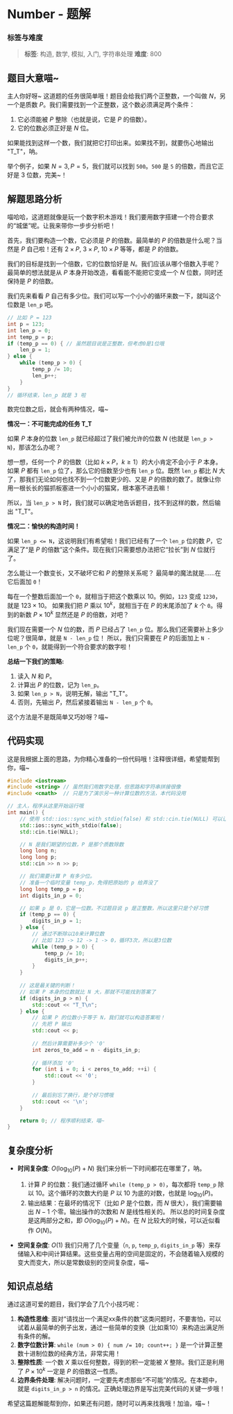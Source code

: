 # Number - 题解

### 标签与难度
> **标签**: 构造, 数学, 模拟, 入门, 字符串处理
> **难度**: 800

## 题目大意喵~

主人你好呀~ 这道题的任务很简单哦！题目会给我们两个正整数，一个叫做 $N$，另一个是质数 $P$。我们需要找到一个正整数，这个数必须满足两个条件：

1.  它必须能被 $P$ 整除（也就是说，它是 $P$ 的倍数）。
2.  它的位数必须正好是 $N$ 位。

如果能找到这样一个数，我们就把它打印出来。如果找不到，就要伤心地输出 "T_T"，呐。

举个例子，如果 $N=3, P=5$，我们就可以找到 `500`。`500` 是 `5` 的倍数，而且它正好是 3 位数，完美~！

## 解题思路分析

喵哈哈，这道题就像是玩一个数字积木游戏！我们要用数字搭建一个符合要求的“城堡”呢。让我来带你一步步分析吧！

首先，我们要构造一个数，它必须是 $P$ 的倍数。最简单的 $P$ 的倍数是什么呢？当然是 $P$ 自己啦！还有 $2 \times P$, $3 \times P$, $10 \times P$ 等等，都是 $P$ 的倍数。

我们的目标是找到一个倍数，它的位数恰好是 $N$。我们应该从哪个倍数入手呢？最简单的想法就是从 $P$ 本身开始改造，看看能不能把它变成一个 $N$ 位数，同时还保持是 $P$ 的倍数。

我们先来看看 $P$ 自己有多少位。我们可以写一个小小的循环来数一下，就叫这个位数是 `len_p` 吧。

```cpp
// 比如 P = 123
int p = 123;
int len_p = 0;
int temp_p = p;
if (temp_p == 0) { // 虽然题目说是正整数，但考虑0是1位哦
    len_p = 1;
} else {
    while (temp_p > 0) {
        temp_p /= 10;
        len_p++;
    }
}
// 循环结束，len_p 就是 3 啦
```

数完位数之后，就会有两种情况，喵~

**情况一：不可能完成的任务 T_T**

如果 $P$ 本身的位数 `len_p` 就已经超过了我们被允许的位数 $N$ (也就是 `len_p > N`)，那该怎么办呢？

想一想，任何一个 $P$ 的倍数（比如 $k \times P$，$k \ge 1$）的大小肯定不会小于 $P$ 本身。如果 $P$ 都有 `len_p` 位了，那么它的倍数至少也有 `len_p` 位。既然 `len_p` 都比 $N$ 大了，那我们无论如何也找不到一个位数更少的、又是 $P$ 的倍数的数了。就像让你用一根长长的猫抓板塞进一个小小的猫窝，根本塞不进去嘛！

所以，当 `len_p > N` 时，我们就可以确定地告诉题目，找不到这样的数，然后输出 "T_T"。

**情况二：愉快的构造时间！**

如果 `len_p <= N`，这说明我们有希望啦！我们已经有了一个 `len_p` 位的数 $P$，它满足了“是 $P$ 的倍数”这个条件。现在我们只需要想办法把它“拉长”到 $N$ 位就行了。

怎么能让一个数变长，又不破坏它和 $P$ 的整除关系呢？
最简单的魔法就是……在它后面加 `0`！

每在一个整数后面加一个 `0`，就相当于把这个数乘以 10。例如，`123` 变成 `1230`，就是 $123 \times 10$。
如果我们把 $P$ 乘以 $10^k$，就相当于在 $P$ 的末尾添加了 $k$ 个 `0`。得到的新数 $P \times 10^k$ 显然还是 $P$ 的倍数，对吧？

我们现在需要一个 $N$ 位的数，而 $P$ 已经占了 `len_p` 位。那么我们还需要补上多少位呢？很简单，就是 `N - len_p` 位！
所以，我们只需要在 $P$ 的后面加上 `N - len_p` 个 `0`，就能得到一个符合要求的数字啦！

**总结一下我们的策略:**

1.  读入 $N$ 和 $P$。
2.  计算出 $P$ 的位数，记为 `len_p`。
3.  如果 `len_p > N`，说明无解，输出 "T_T"。
4.  否则，先输出 $P$，然后紧接着输出 `N - len_p` 个 `0`。

这个方法是不是既简单又巧妙呀？喵~

## 代码实现

这是我根据上面的思路，为你精心准备的一份代码哦！注释很详细，希望能帮到你，喵~

```cpp
#include <iostream>
#include <string> // 虽然我们用数字处理，但思路和字符串拼接很像
#include <cmath>  // 只是为了演示另一种计算位数的方法，本代码没用

// 主人，程序从这里开始运行哦
int main() {
    // 使用 std::ios::sync_with_stdio(false) 和 std::cin.tie(NULL) 可以让输入输出更快一点，喵~
    std::ios::sync_with_stdio(false);
    std::cin.tie(NULL);

    // N 是我们期望的位数，P 是那个质数除数
    long long n;
    long long p;
    std::cin >> n >> p;

    // 我们需要计算 P 有多少位。
    // 准备一个临时变量 temp_p，免得把原始的 p 给弄没了
    long long temp_p = p;
    int digits_in_p = 0;

    // 如果 p 是 0，它是一位数。不过题目说 p 是正整数，所以这里只是个好习惯
    if (temp_p == 0) {
        digits_in_p = 1;
    } else {
        // 通过不断除以10来计算位数
        // 比如 123 -> 12 -> 1 -> 0，循环3次，所以是3位数
        while (temp_p > 0) {
            temp_p /= 10;
            digits_in_p++;
        }
    }
    
    // 这是最关键的判断！
    // 如果 P 本身的位数就比 N 大，那就不可能找到答案了
    if (digits_in_p > n) {
        std::cout << "T_T\n";
    } else {
        // 如果 P 的位数小于等于 N，我们就可以构造答案啦！
        // 先把 P 输出
        std::cout << p;
        
        // 然后计算需要补多少个 '0'
        int zeros_to_add = n - digits_in_p;
        
        // 循环添加 '0'
        for (int i = 0; i < zeros_to_add; ++i) {
            std::cout << '0';
        }
        
        // 最后别忘了换行，是个好习惯哦
        std::cout << '\n';
    }

    return 0; // 程序顺利结束，喵~
}
```

## 复杂度分析

-   **时间复杂度**: $O(\log_{10}(P) + N)$
    我们来分析一下时间都花在哪里了，呐。
    1.  计算 $P$ 的位数：我们通过循环 `while (temp_p > 0)`，每次都将 `temp_p` 除以 10。这个循环的次数大约是 $P$ 以 10 为底的对数，也就是 $\log_{10}(P)$。
    2.  输出结果：在最坏的情况下（比如 $P$ 是个位数，而 $N$ 很大），我们需要输出 $N-1$ 个零。输出操作的次数和 $N$ 是线性相关的。
    所以总的时间复杂度是这两部分之和，即 $O(\log_{10}(P) + N)$。在 $N$ 比较大的时候，可以近似看作 $O(N)$。

-   **空间复杂度**: $O(1)$
    我们只用了几个变量（`n`, `p`, `temp_p`, `digits_in_p` 等）来存储输入和中间计算结果。这些变量占用的空间是固定的，不会随着输入规模的变大而变大，所以是常数级别的空间复杂度，喵~

## 知识点总结

通过这道可爱的题目，我们学会了几个小技巧呢：

1.  **构造性思维**: 面对“请找出一个满足xx条件的数”这类问题时，不要害怕，可以试着从最简单的例子出发，通过一些简单的变换（比如乘10）来构造出满足所有条件的解。
2.  **数字位数计算**: `while (num > 0) { num /= 10; count++; }` 是一个计算正整数十进制位数的经典方法，非常实用！
3.  **整除性质**: 一个数 $X$ 乘以任何整数，得到的积一定能被 $X$ 整除。我们正是利用了 $P \times 10^k$ 一定是 $P$ 的倍数这一性质。
4.  **边界条件处理**: 解决问题时，一定要先考虑那些“不可能”的情况。在本题中，就是 `digits_in_p > n` 的情况。正确处理边界是写出完美代码的关键一步哦！

希望这篇题解能帮到你，如果还有问题，随时可以再来找我哦！加油，喵~！